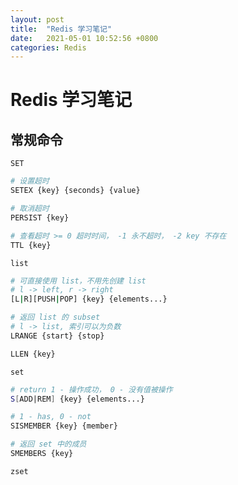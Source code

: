 ```yaml
---
layout: post
title:  "Redis 学习笔记"
date:   2021-05-01 10:52:56 +0800
categories: Redis
---
```


# Redis 学习笔记

## 常规命令

`SET` 
```bash
# 设置超时
SETEX {key} {seconds} {value}

# 取消超时
PERSIST {key}

# 查看超时 >= 0 超时时间， -1 永不超时， -2 key 不存在
TTL {key}
```

`list`
```bash
# 可直接使用 list，不用先创建 list 
# l -> left, r -> right
[L|R][PUSH|POP] {key} {elements...}

# 返回 list 的 subset
# l -> list, 索引可以为负数
LRANGE {start} {stop}

LLEN {key}
```

`set`
```bash
# return 1 - 操作成功， 0 - 没有值被操作
S[ADD|REM] {key} {elements...}

# 1 - has, 0 - not
SISMEMBER {key} {member}

# 返回 set 中的成员
SMEMBERS {key}
```

`zset`

